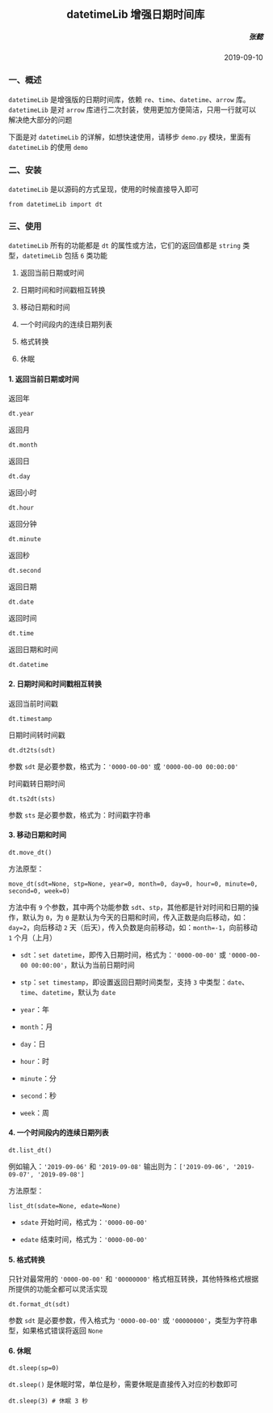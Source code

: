 <h2 align= center> datetimeLib 增强日期时间库 </h2>

<h5 align=right> 张懿 </h5>
<p align=right> 2019-09-10 </p>

### 一、概述

`datetimeLib` 是增强版的日期时间库，依赖 `re`、`time`、`datetime`、`arrow` 库。`datetimeLib` 是对 `arrow` 库进行二次封装，使用更加方便简洁，只用一行就可以解决绝大部分的问题

下面是对 `datetimeLib` 的详解，如想快速使用，请移步 `demo.py` 模块，里面有 `datetimeLib` 的使用 `demo`

### 二、安装

`datetimeLib` 是以源码的方式呈现，使用的时候直接导入即可

	from datetimeLib import dt
    
### 三、使用

`datetimeLib` 所有的功能都是 `dt` 的属性或方法，它们的返回值都是 `string` 类型，`datetimeLib` 包括 `6` 类功能

1. 返回当前日期或时间

2. 日期时间和时间戳相互转换

3. 移动日期和时间

4. 一个时间段内的连续日期列表

5. 格式转换

6. 休眠

#### 1. 返回当前日期或时间

返回年
	
	dt.year
    
返回月

	dt.month

返回日

	dt.day

返回小时

	dt.hour

返回分钟

	dt.minute
	
返回秒
	
	dt.second
    
返回日期

	dt.date

返回时间

	dt.time

返回日期和时间

	dt.datetime
	
#### 2. 日期时间和时间戳相互转换

返回当前时间戳

	dt.timestamp

日期时间转时间戳

	dt.dt2ts(sdt)
	
参数 `sdt` 是必要参数，格式为：`'0000-00-00'` 或 `'0000-00-00 00:00:00'`

时间戳转日期时间

	dt.ts2dt(sts)
	
参数 `sts` 是必要参数，格式为：时间戳字符串

#### 3. 移动日期和时间

	dt.move_dt()

方法原型：

	move_dt(sdt=None, stp=None, year=0, month=0, day=0, hour=0, minute=0, second=0, week=0)
	
方法中有 `9` 个参数，其中两个功能参数 `sdt`、`stp`，其他都是针对时间和日期的操作，默认为 `0`，为 `0` 是默认为今天的日期和时间，传入正数是向后移动，如：`day=2`，向后移动 `2` 天（后天），传入负数是向前移动，如：`month=-1`，向前移动 `1` 个月（上月）

- `sdt`：`set datetime`，即传入日期时间，格式为：`'0000-00-00'` 或 `'0000-00-00 00:00:00'`，默认为当前日期时间

- `stp`：`set timestamp`，即设置返回日期时间类型，支持 `3` 中类型：`date`、`time`、`datetime`，默认为 `date`

- `year`：年

- `month`：月

- `day`：日

- `hour`：时

- `minute`：分

- `second`：秒

- `week`：周

#### 4. 一个时间段内的连续日期列表

	dt.list_dt()
	
例如输入：`'2019-09-06'` 和 `'2019-09-08'` 输出则为：`['2019-09-06', '2019-09-07', '2019-09-08']`
	
方法原型：

	list_dt(sdate=None, edate=None)

- `sdate` 开始时间，格式为：`'0000-00-00'`

- `edate` 结束时间，格式为：`'0000-00-00'`

#### 5. 格式转换

只针对最常用的 `'0000-00-00'` 和 `'00000000'` 格式相互转换，其他特殊格式根据所提供的功能全都可以灵活实现

	dt.format_dt(sdt)
	
参数 `sdt` 是必要参数，传入格式为 `'0000-00-00'` 或 `'00000000'`，类型为字符串型，如果格式错误将返回 `None`

#### 6. 休眠

	dt.sleep(sp=0)
	
`dt.sleep()` 是休眠时常，单位是秒，需要休眠是直接传入对应的秒数即可

	dt.sleep(3) # 休眠 3 秒
